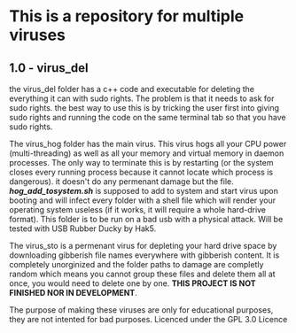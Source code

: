 # This is a repository for multiple viruses

## 1.0 - virus\_del

the virus\_del folder has a c++ code and executable for deleting the everything it can with sudo rights.
The problem is that it needs to ask for sudo rights. the best way to use this is by tricking the
user first into giving sudo rights and running the code on the same terminal tab so that you have sudo rights.

The virus\_hog folder has the main virus. This virus hogs all your CPU power (multi-threading)
as well as all your memory and virtual memory in daemon processes. The only way to terminate this is
by restarting (or the system closes every running process because it cannot locate which process is
dangerous). it doesn't do any permenant damage but the file.
***hog\_add\_tosystem.sh*** is supposed to add to system and start virus upon booting and will
infect every folder with a shell file which will render your operating system useless (if it works, it will require a whole hard-drive format).
This folder is to be run on a bad usb with a physical attack. Will be tested with USB Rubber Ducky
by Hak5. 

The virus\_sto is a permenant virus for depleting your hard drive space by downloading gibberish
file names everywhere with gibberish content. It is completely unorginized and the folder paths to
damage are completly random which means you cannot group these files and delete them all at once,
you would need to delete one by one. **THIS PROJECT IS NOT FINISHED NOR IN DEVELOPMENT**.

The purpose of making these viruses are only for educational purposes, they are not intented
for bad purposes. Licenced under the GPL 3.0 Licence
